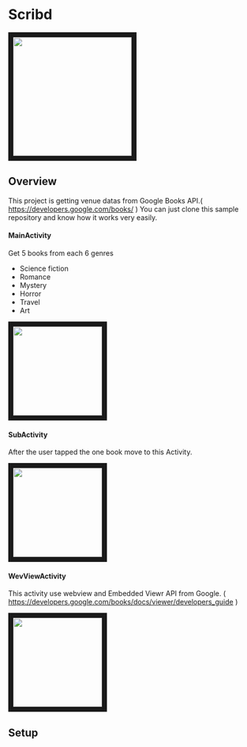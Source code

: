 # Scribd
<img src="https://github.com/Taishi-Y/Scribd/blob/master/images/screenshot.png?raw=true" 
alt="" width="240" border="10" />

## Overview

This project is getting venue datas from Google Books API.( https://developers.google.com/books/ )
You can just clone this sample repository and know how it works very easily.

#### MainActivity


Get 5 books from each 6 genres 
 - Science fiction
 - Romance
 - Mystery
 - Horror
 - Travel
 - Art

<img src="https://github.com/Taishi-Y/Scribd/blob/master/images/screenshot.png?raw=true" 
alt="" width="180" border="10" />


#### SubActivity

After the user tapped the one book move to this Activity.

<img src="https://github.com/Taishi-Y/Scribd/blob/master/images/Screenshot_20161128-133435.png?raw=true" 
alt="" width="180" border="10" />

#### WevViewActivity

This activity use webview and Embedded Viewr API from Google. 
( https://developers.google.com/books/docs/viewer/developers_guide )

<img src="https://github.com/Taishi-Y/Scribd/blob/master/images/Screenshot_20161128-133445.png?raw=true" 
alt="" width="180" border="10" />


## Setup
